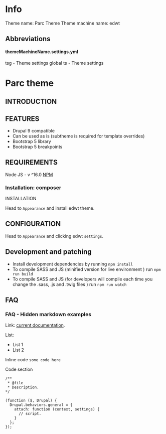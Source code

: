 # Info

Theme name: Parc Theme
Theme machine name: edwt

## Abbreviations

#### themeMachineName.settings.yml

tsg - Theme settings global
ts - Theme settings

# Parc theme

## INTRODUCTION

## FEATURES

- Drupal 9 compatible
- Can be used as is (subtheme is required for template overrides)
- Bootstrap 5 library
- Bootstrap 5 breakpoints
  <!-- * Bootstrap 5 configuration within admin user interface -->
  <!-- * Bootstrap 5 style guide -->
  <!-- * Bootstrap 5 integration with CKEditor -->

## REQUIREMENTS

Node JS - v ^16.0
[NPM](https://nodejs.org/en/)

### Installation: composer

INSTALLATION

<!-- `composer require drupal/edwt` -->

Head to `Appearance` and install edwt theme.

## CONFIGURATION

Head to `Appearance` and clicking edwt `settings`.

## Development and patching

- Install development dependencies by running `npm install`
- To compile SASS and JS (minified version for live environment ) run `npm run build`
- To compile SASS and JS (for developers will compile each time you change the .sass, .js and .twig files ) run `npm run watch`
  <!-- - To lint SASS files run `npm run lint:sass` (it will fail build if lint fails) -->
  <!-- - To lint JS files run `npm run lint:js` (it will fail build if lint fails) -->

## FAQ

### FAQ - Hidden markdown examples

Link: [current documentation](https://getbootstrap.com/docs/5.0/components/dropdowns/#menu-items).

List:

- List 1
- List 2

Inline code `some code here`

Code section

```
/**
 * @file
 * Description.
*/

(function ($, Drupal) {
  Drupal.behaviors.general = {
    attach: function (context, settings) {
      // script.
    }
  };
});
```
